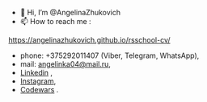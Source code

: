 - 👋 Hi, I’m @AngelinaZhukovich
- 📫 How to reach me :

https://angelinazhukovich.github.io/rsschool-cv/

* phone: +375292011407 (Viber, Telegram, WhatsApp), 
* mail: <angelinka04@mail.ru>,
* [Linkedin](https://www.linkedin.com/in/%D0%B0%D0%BD%D0%B3%D0%B5%D0%BB%D0%B8%D0%BD%D0%B0-%D0%B6%D1%83%D0%BA%D0%BE%D0%B2%D0%B8%D1%87-b22a36211/) ,
* [Instagram](https://www.instagram.com/angelina.zhukovich/),
* [Codewars](https://www.codewars.com/users/Angelinka) .

<!---
AngelinaZhukovich/AngelinaZhukovich is a ✨ special ✨ repository because its `README.md` (this file) appears on your GitHub profile.
You can click the Preview link to take a look at your changes.
--->
